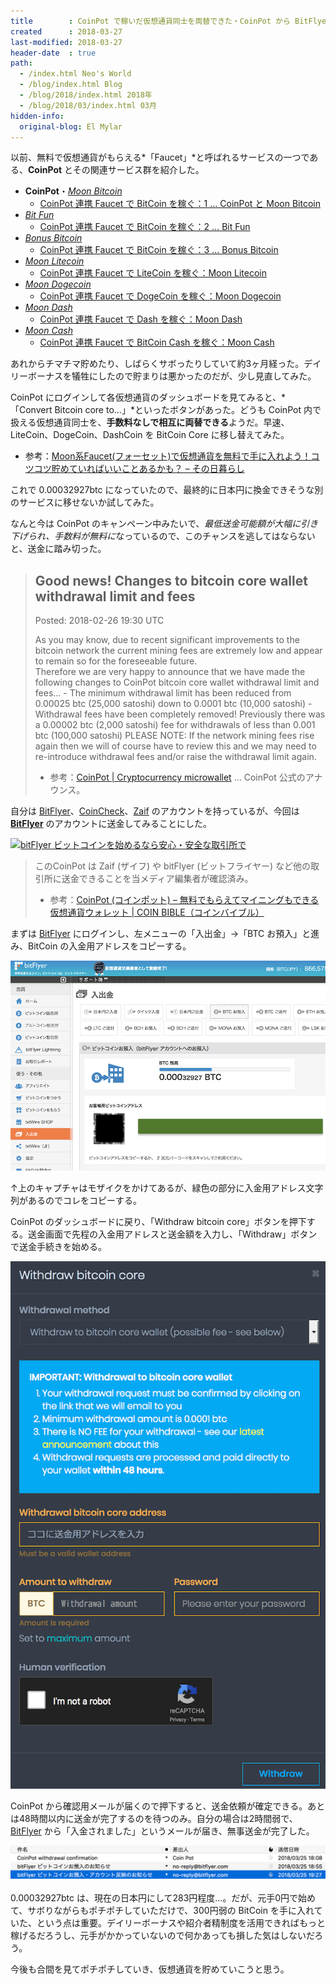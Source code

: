 ```yaml
---
title        : CoinPot で稼いだ仮想通貨同士を両替できた・CoinPot から BitFlyer に送金できた
created      : 2018-03-27
last-modified: 2018-03-27
header-date  : true
path:
  - /index.html Neo's World
  - /blog/index.html Blog
  - /blog/2018/index.html 2018年
  - /blog/2018/03/index.html 03月
hidden-info:
  original-blog: El Mylar
---
```


以前、無料で仮想通貨がもらえる*「Faucet」*と呼ばれるサービスの一つである、**CoinPot** とその関連サービス群を紹介した。

- **CoinPot**・[_Moon Bitcoin_](http://moonbit.co.in/?ref=f9b82c79d5bf)
  - [CoinPot 連携 Faucet で BitCoin を稼ぐ：1 … CoinPot と Moon Bitcoin](/blog/2018/01/12-02.html)
- [_Bit Fun_](http://bitfun.co/?ref=65677056A129)
  - [CoinPot 連携 Faucet で BitCoin を稼ぐ：2 … Bit Fun](/blog/2018/01/13-02.html)
- [_Bonus Bitcoin_](http://bonusbitcoin.co/?ref=54A2A05201F7)
  - [CoinPot 連携 Faucet で BitCoin を稼ぐ：3 … Bonus Bitcoin](/blog/2018/01/14-02.html)
- [_Moon Litecoin_](http://moonliteco.in/?ref=0553f25d53f2)
  - [CoinPot 連携 Faucet で LiteCoin を稼ぐ：Moon Litecoin](/blog/2018/01/15-02.html)
- [_Moon Dogecoin_](http://moondoge.co.in/?ref=5692e4aa57c7)
  - [CoinPot 連携 Faucet で DogeCoin を稼ぐ：Moon Dogecoin](/blog/2018/01/16-02.html)
- [_Moon Dash_](http://moondash.co.in/?ref=CBF4DA6E3BDC)
  - [CoinPot 連携 Faucet で Dash を稼ぐ：Moon Dash](/blog/2018/01/17-02.html)
- [_Moon Cash_](http://moonbitcoin.cash/?ref=BF4702B9C6E4)
  - [CoinPot 連携 Faucet で BitCoin Cash を稼ぐ：Moon Cash](/blog/2018/04/28-02.html)

あれからチマチマ貯めたり、しばらくサボったりしていて約3ヶ月経った。デイリーボーナスを犠牲にしたので貯まりは悪かったのだが、少し見直してみた。

CoinPot にログインして各仮想通貨のダッシュボードを見てみると、*「Convert Bitcoin core to...」*といったボタンがあった。どうも CoinPot 内で扱える仮想通貨同士を、**手数料なしで相互に両替できる**ようだ。早速、LiteCoin、DogeCoin、DashCoin を BitCoin Core に移し替えてみた。

- 参考：[Moon系Faucet(フォーセット)で仮想通貨を無料で手に入れよう！コツコツ貯めていればいいことあるかも？ – その日暮らし](https://platzblog.com/archives/3539)

これで 0.00032927btc になっていたので、最終的に日本円に換金できそうな別のサービスに移せないか試してみた。

なんと今は CoinPot のキャンペーン中みたいで、*最低送金可能額が大幅に引き下げられ、手数料が無料に*なっているので、このチャンスを逃してはならないと、送金に踏み切った。

> ## Good news! Changes to bitcoin core wallet withdrawal limit and fees
> 
> Posted: 2018-02-26 19:30 UTC
> 
> As you may know, due to recent significant improvements to the bitcoin network the current mining fees are extremely low and appear to remain so for the foreseeable future.  
> Therefore we are very happy to announce that we have made the following changes to CoinPot bitcoin core wallet withdrawal limit and fees... - The minimum withdrawal limit has been reduced from 0.00025 btc (25,000 satoshi) down to 0.0001 btc (10,000 satoshi) - Withdrawal fees have been completely removed! Previously there was a 0.00002 btc (2,000 satoshi) fee for withdrawals of less than 0.001 btc (100,000 satoshi) PLEASE NOTE: If the network mining fees rise again then we will of course have to review this and we may need to re-introduce withdrawal fees and/or raise the withdrawal limit again.
> 
> - 参考：[CoinPot | Cryptocurrency microwallet](https://coinpot.co/news) … CoinPot 公式のアナウンス。

自分は [BitFlyer](https://bitflyer.jp?bf=u42vxfle)、[CoinCheck](https://coincheck.com/?c=aepHhqen_W8)、[Zaif](https://zaif.jp?ac=3pevwrz04e) のアカウントを持っているが、今回は **[BitFlyer](https://bitflyer.jp?bf=u42vxfle)** のアカウントに送金してみることにした。

[![bitFlyer ビットコインを始めるなら安心・安全な取引所で](https://bitflyer.jp/Images/Affiliate/affi_04_300x250.gif?201709)](https://bitflyer.jp?bf=u42vxfle)

> このCoinPot は Zaif (ザイフ) や bitFlyer (ビットフライヤー) など他の取引所に送金できることを当メディア編集者が確認済み。
> 
> - 参考：[CoinPot (コインポット) – 無料でもらえてマイニングもできる仮想通貨ウォレット | COIN BIBLE（コインバイブル）](https://coin-bible.com/coinpot)

まずは [BitFlyer](https://bitflyer.jp?bf=u42vxfle) にログインし、左メニューの「入出金」→「BTC お預入」と進み、BitCoin の入金用アドレスをコピーする。

![](./27-02-01.png)

↑上のキャプチャはモザイクをかけてあるが、緑色の部分に入金用アドレス文字列があるのでコレをコピーする。

CoinPot のダッシュボードに戻り、「Withdraw bitcoin core」ボタンを押下する。送金画面で先程の入金用アドレスと送金額を入力し、「Withdraw」ボタンで送金手続きを始める。

![](./27-02-02.png)

CoinPot から確認用メールが届くので押下すると、送金依頼が確定できる。あとは48時間以内に送金が完了するのを待つのみ。自分の場合は2時間弱で、[BitFlyer](https://bitflyer.jp?bf=u42vxfle) から「入金されました」というメールが届き、無事送金が完了した。

![](./27-02-03.png)

0.00032927btc は、現在の日本円にして283円程度…。だが、元手0円で始めて、サボりながらもポチポチしていただけで、300円弱の BitCoin を手に入れていた、という点は重要。デイリーボーナスや紹介者精制度を活用できればもっと稼げるだろうし、元手がかかっていないので何かあっても損した気はしないだろう。

今後も合間を見てポチポチしていき、仮想通貨を貯めていこうと思う。
